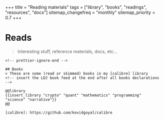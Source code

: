 +++
title = "Reading materials"
tags = ["library", "books", "readings", "resources", "docs"]
sitemap_changefreq = "monthly"
sitemap_priority = 0.7
+++

# Reads

<!-- prettier-ignore-start -->

> Interesting stuff, reference materials, docs, etc...
~~~ <style> .light blockquote {color: var(--alt4);} </style> ~~~
<!-- prettier-ignore-end -->

## Books
> These are some (read or skimmed) books in my [calibre] library 
<!-- insert the LDJ book feed at the end after all books declarations --> 

@@library
{{insert_library "crypto" "quant" "mathematics" "programming" "science" "narrative"}}
@@

[calibre]: https://github.com/kovidgoyal/calibre
